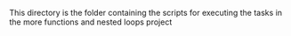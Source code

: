 This directory is the folder containing the scripts for executing the tasks in the more functions and nested loops project
